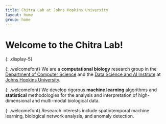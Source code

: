 ```yaml
---
title: Chitra Lab at Johns Hopkins University
layout: home
group: home
---
```


# Welcome to the Chitra Lab!
{: .display-5}
<br>

{: .welcomefont}
We are a <b>computational biology</b> research group in the [Department of Computer Science](https://www.cs.jhu.edu/) and the [Data Science and AI Institute](https://ai.jhu.edu/) at [Johns Hopkins University](https://www.jhu.edu/).

{: .welcomefont}
We develop rigorous <b>machine learning</b> algorithms and <b>statistical</b> methodologies for the analysis and interpretation of high-dimensional and multi-modal biological data.

{: .welcomefont}
Research interests include spatiotemporal machine learning, biological network analysis, and anomaly detection.

